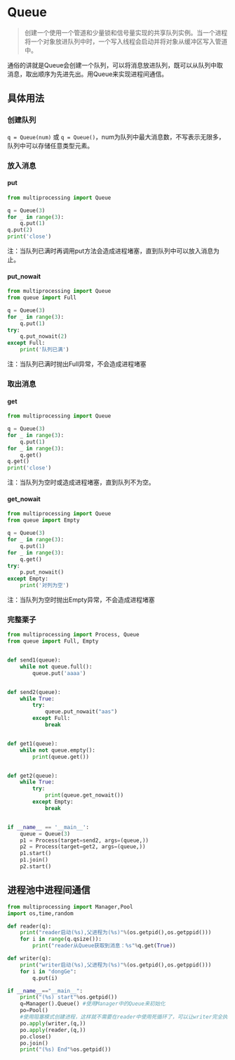 # Queue

> 创建一个使用一个管道和少量锁和信号量实现的共享队列实例。当一个进程将一个对象放进队列中时，一个写入线程会启动并将对象从缓冲区写入管道中。


通俗的讲就是Queue会创建一个队列，可以将消息放进队列，既可以从队列中取消息，取出顺序为先进先出。用Queue来实现进程间通信。

## 具体用法

### 创建队列

`q = Queue(num)` 或 `q = Queue()`，num为队列中最大消息数，不写表示无限多，队列中可以存储任意类型元素。

### 放入消息

#### put

```py
from multiprocessing import Queue

q = Queue(3)
for _ in range(3):
    q.put(1)
q.put(2)
print('close')
```
注：当队列已满时再调用put方法会造成进程堵塞，直到队列中可以放入消息为止。

#### put_nowait

```py
from multiprocessing import Queue
from queue import Full

q = Queue(3)
for _ in range(3):
    q.put(1)
try:
    q.put_nowait(2)
except Full:
    print('队列已满')
```
注：当队列已满时抛出Full异常，不会造成进程堵塞

### 取出消息

#### get

```py
from multiprocessing import Queue

q = Queue(3)
for _ in range(3):
    q.put(1)
for _ in range(3):
    q.get()
q.get()
print('close')
```
注：当队列为空时或造成进程堵塞，直到队列不为空。

#### get_nowait

```py
from multiprocessing import Queue
from queue import Empty

q = Queue(3)
for _ in range(3):
    q.put(1)
for _ in range(3):
    q.get()
try:
    p.put_nowait()
except Empty:
    print('对列为空')
```
注：当队列为空时抛出Empty异常，不会造成进程堵塞

### 完整栗子

```py
from multiprocessing import Process, Queue
from queue import Full, Empty


def send1(queue):
    while not queue.full():
        queue.put('aaaa')


def send2(queue):
    while True:
        try:
            queue.put_nowait("aas")
        except Full:
            break


def get1(queue):
    while not queue.empty():
        print(queue.get())


def get2(queue):
    while True:
        try:
            print(queue.get_nowait())
        except Empty:
            break


if __name__ == '__main__':
    queue = Queue(3)
    p1 = Process(target=send2, args=(queue,))
    p2 = Process(target=get2, args=(queue,))
    p1.start()
    p1.join()
    p2.start()
```

## 进程池中进程间通信

```py
from multiprocessing import Manager,Pool
import os,time,random

def reader(q):
    print("reader启动(%s),父进程为(%s)"%(os.getpid(),os.getppid()))
    for i in range(q.qsize()):
        print("reader从Queue获取到消息：%s"%q.get(True))

def writer(q):
    print("writer启动(%s),父进程为(%s)"%(os.getpid(),os.getppid()))
    for i in "dongGe":
        q.put(i)

if __name__=="__main__":
    print("(%s) start"%os.getpid())
    q=Manager().Queue() #使用Manager中的Queue来初始化
    po=Pool()
    #使用阻塞模式创建进程，这样就不需要在reader中使用死循环了，可以让writer完全执行完成后，再用reader去读取
    po.apply(writer,(q,))
    po.apply(reader,(q,))
    po.close()
    po.join()
    print("(%s) End"%os.getpid())
```
